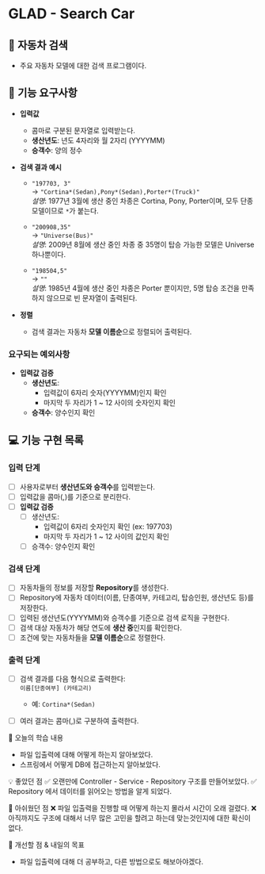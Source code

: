 # GLAD - Search Car

## 🚗 자동차 검색
- 주요 자동차 모델에 대한 검색 프로그램이다.

## 🚀 기능 요구사항

- **입력값**
  - 콤마로 구분된 문자열로 입력받는다.
  - **생산년도**: 년도 4자리와 월 2자리 (YYYYMM)
  - **승객수**: 양의 정수

- **검색 결과 예시**
  - `"197703, 3"`  
    → `"Cortina*(Sedan),Pony*(Sedan),Porter*(Truck)"`  
    _설명_: 1977년 3월에 생산 중인 차종은 Cortina, Pony, Porter이며, 모두 단종 모델이므로 `*`가 붙는다.

  - `"200908,35"`  
    → `"Universe(Bus)"`  
    _설명_: 2009년 8월에 생산 중인 차종 중 35명이 탑승 가능한 모델은 Universe 하나뿐이다.

  - `"198504,5"`  
    → `""`  
    _설명_: 1985년 4월에 생산 중인 차종은 Porter 뿐이지만, 5명 탑승 조건을 만족하지 않으므로 빈 문자열이 출력된다.

- **정렬**
  - 검색 결과는 자동차 **모델 이름순**으로 정렬되어 출력된다.

### 요구되는 예외사항

- **입력값 검증**
  - **생산년도**:
    - 입력값이 6자리 숫자(YYYYMM)인지 확인
    - 마지막 두 자리가 1 ~ 12 사이의 숫자인지 확인
  - **승객수**: 양수인지 확인

## 💻 기능 구현 목록

### 입력 단계
- [ ] 사용자로부터 **생산년도와 승객수**를 입력받는다.
- [ ] 입력값을 콤마(,)를 기준으로 분리한다.
- [ ] **입력값 검증**
  - [ ] 생산년도:
    - 입력값이 6자리 숫자인지 확인 (ex: 197703)
    - 마지막 두 자리가 1 ~ 12 사이의 값인지 확인
  - [ ] 승객수: 양수인지 확인

### 검색 단계
- [ ] 자동차들의 정보를 저장할 **Repository**를 생성한다.
- [ ] Repository에 자동차 데이터(이름, 단종여부, 카테고리, 탑승인원, 생산년도 등)를 저장한다.
- [ ] 입력된 생산년도(YYYYMM)와 승객수를 기준으로 검색 로직을 구현한다.
- [ ] 검색 대상 자동차가 해당 연도에 **생산 중**인지를 확인한다.
- [ ] 조건에 맞는 자동차들을 **모델 이름순**으로 정렬한다.

### 출력 단계
- [ ] 검색 결과를 다음 형식으로 출력한다:  
  `이름[단종여부] (카테고리)`
  - 예: `Cortina*(Sedan)`
- [ ] 여러 결과는 콤마(,)로 구분하여 출력한다.


📌 오늘의 학습 내용
- 파일 입출력에 대해 어떻게 하는지 알아보았다.
- 스프링에서 어떻게 DB에 접근하는지 알아보았다.

💡 좋았던 점
✅ 오랜만에 Controller - Service - Repository 구조를 만들어보았다.
✅ Repository 에서 데이터를 읽어오는 방법을 알게 되었다.

🤔 아쉬웠던 점
❌ 파일 입출력을 진행할 때 어떻게 하는지 몰라서 시간이 오래 걸렸다.
❌ 아직까지도 구조에 대해서 너무 많은 고민을 할려고 하는데 맞는것인지에 대한 확신이 없다.

📝 개선할 점 & 내일의 목표
- 파일 입출력에 대해 더 공부하고, 다른 방법으로도 해보아야겠다.
